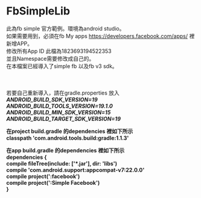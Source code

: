 # FbSimpleLib
此為fb simple 官方範例。環境為android studio。<br />
如果需要用到，必須在fb My apps https://developers.facebook.com/apps/ 裡新增APP。<br />
修改所有App ID 此檔為1823693194522353<br />
並且Namespace需要修改成自己的。<br />
在本檔案已經導入了simple fb 以及fb v3 sdk。<br />
<br />
<br />
<br />
若要自己重新導入，請在gradle.properties 放入<br />
<b>*ANDROID_BUILD_SDK_VERSION=19*<br />
<b>*ANDROID_BUILD_TOOLS_VERSION=19.1.0*<br />
<b>*ANDROID_BUILD_MIN_SDK_VERSION=15*<br />
<b>*ANDROID_BUILD_TARGET_SDK_VERSION=19*<br />

在project build.gradle 的dependencies 裡如下所示<br />
classpath 'com.android.tools.build:gradle:1.1.3'<br />


在app build.gradle 的dependencies 裡如下所示<br />
dependencies {<br />
    compile fileTree(include: ['*.jar'], dir: 'libs')<br />
    compile 'com.android.support:appcompat-v7:22.0.0'<br />
    <b>compile project(':facebook')<b><br />
    <b>compile project(':Simple Facebook')<b><br />
}<br />


